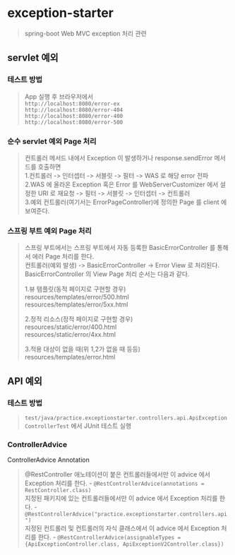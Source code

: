 # exception-starter
> spring-boot Web MVC exception 처리 관련

## servlet 예외
### 테스트 방법
> App 실행 후 브라우저에서   
> `http://localhost:8080/error-ex`  
> `http://localhost:8080/error-404`  
> `http://localhost:8080/error-400`  
> `http://localhost:8080/error-500`  

### 순수 servlet 예외 Page 처리
> 컨트롤러 메서드 내에서 Exception 이 발생하거나 response.sendError 메서드를 호출하면  
> 1.컨트롤러 -> 인터셉터 -> 서블릿 -> 필터 -> WAS 로 해당 error 전파   
> 2.WAS 에 올라온 Exception 혹은 Error 를 WebServerCustomizer 에서 설정한 URI 로 재요청 -> 필터 -> 서블릿 -> 인터셉터 -> 컨트롤러  
> 3.예외 컨트롤러(여기서는 ErrorPageController)에 정의한 Page 를 client 에 보여준다.  

### 스프링 부트 예외 Page 처리
> 스프링 부트에서는 스프링 부트에서 자동 등록한 BasicErrorController 를 통해서 에러 Page 처리를 한다.    
> 컨트롤러(예외 발생) -> BasicErrorController -> Error View 로 처리된다.    
> BasicErrorController 의 View Page 처리 순서는 다음과 같다.  
>
>1.뷰 탬플릿(동적 페이지로 구현할 경우)  
> resources/templates/error/500.html    
> resources/templates/error/5xx.html    
>
> 2.정적 리소스(정적 페이지로 구현할 경우)  
> resources/static/error/400.html  
> resources/static/error/4xx.html  
> 
> 3.적용 대상이 없을 때(위 1,2가 없을 때 등등)     
> resources/templates/error.html  

## API 예외
### 테스트 방법
> `test/java/practice.exceptionstarter.controllers.api.ApiExceptionControllerTest` 에서 JUnit 테스트 실행

### ControllerAdvice
ControllerAdvice Annotation
> @RestController 애노테이션이 붙은 컨트롤러들에서만 이 advice 에서 Exception 처리를 한다. - 
> `@RestControllerAdvice(annotations = RestController.class)`  
> 지정된 패키지에 있는 컨트롤러들에서만 이 advice 에서 Exception 처리를 한다. - 
> `@RestControllerAdvice("practice.exceptionstarter.controllers.api")`  
> 지정된 컨트롤러 및 컨트롤러의 자식 클래스에서 이 advice 에서 Exception 처리를 한다. - 
> `@RestControllerAdvice(assignableTypes = {ApiExceptionController.class, ApiExceptionV2Controller.class})`    


